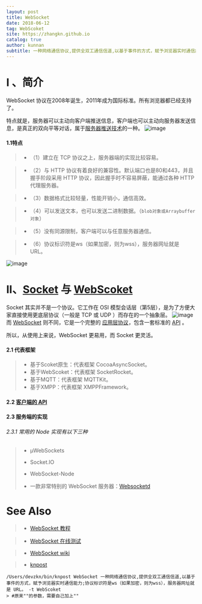 ```yaml
---
layout: post
title: WebSocket
date: 2018-06-12
tag: WebScoket
site: https://zhangkn.github.io
catalog: true
author: kunnan
subtitle: 一种网络通信协议,提供全双工通信信道,以基于事件的方式，赋予浏览器实时通信能力;协议标识符是ws（如果加密，则为wss），服务器网址就是 URL。
---
```




# I 、简介

WebSocket 协议在2008年诞生，2011年成为国际标准。所有浏览器都已经支持了。

特点就是，服务器可以主动向客户端推送信息，客户端也可以主动向服务器发送信息，是真正的双向平等对话，属于[服务器推送技术](https://en.wikipedia.org/wiki/Push_technology)的一种。
![image](https://ws2.sinaimg.cn/large/af39b376gy1fs85o3sbesj20hg0e7q4v.jpg)

#### 1.1特点

>* （1）建立在 TCP 协议之上，服务器端的实现比较容易。

>* （2）与 HTTP 协议有着良好的兼容性。默认端口也是80和443，并且握手阶段采用 HTTP 协议，因此握手时不容易屏蔽，能通过各种 HTTP 代理服务器。

>* （3）数据格式比较轻量，性能开销小，通信高效。

>* （4）可以发送文本，也可以发送二进制数据。（`blob对象或Arraybuffer对象`）

>* （5）没有同源限制，客户端可以与任意服务器通信。

>* （6）协议标识符是ws（如果加密，则为wss），服务器网址就是 URL。


![image](https://ws2.sinaimg.cn/large/af39b376gy1fs85l6zx0kj20bm08ogo0.jpg)


# II、[Socket](https://en.wikipedia.org/wiki/Network_socket) 与 [WebScoket](http://www.ruanyifeng.com/blog/2017/05/websocket.html)

Socket 其实并不是一个协议。它工作在 OSI 模型会话层（第5层），是为了方便大家直接使用更底层协议（一般是 TCP 或 UDP ）而存在的一个抽象层。
![image](https://ws2.sinaimg.cn/large/af39b376gy1fs85kbjwcdj20f50dadhe.jpg)
而 [WebSocket](http://www.websocket.org/) 则不同，它是一个完整的 [应用层协议](https://datatracker.ietf.org/doc/rfc6455/)，包含一套标准的 [API](https://html.spec.whatwg.org/multipage/web-sockets.html#network) 。

所以，从使用上来说，WebSocket 更易用，而 Socket 更灵活。


#### 2.1 代表框架

>* 基于Scoket原生：代表框架 CocoaAsyncSocket。
>* 基于WebScoket：代表框架 SocketRocket。
>* 基于MQTT：代表框架 MQTTKit。
>* 基于XMPP：代表框架 XMPPFramework。


#### 2.2 [客户端的 API](https://developer.mozilla.org/en-US/docs/Web/API/WebSocket)


#### 2.3 服务端的实现

###### 2.3.1 常用的 Node 实现有以下三种

>* µWebSockets
>* Socket.IO
>* WebSocket-Node
>
>* 一款非常特别的 WebSocket 服务器：[Websocketd](http://websocketd.com/)




# See Also 
>* [WebSocket 教程](http://www.ruanyifeng.com/blog/2017/05/websocket.html?utm_source=tuicool&utm_medium=referral)

>* [WebSocket 在线测试](http://www.blue-zero.com/WebSocket/)

>* [WebSocket wiki](https://en.wikipedia.org/wiki/WebSocket)


>* [knpost](https://github.com/zhangkn/KNBin/blob/master/knpost) 
>
```
/Users/devzkn/bin/knpost WebSocket 一种网络通信协议,提供全双工通信信道,以基于事件的方式，赋予浏览器实时通信能力;协议标识符是ws（如果加密，则为wss），服务器网址就是 URL。 -t WebScoket
> #原来""的参数，需要自己加上""
```

